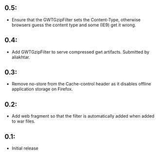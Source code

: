## 0.5:

* Ensure that the GWTGzipFilter sets the Content-Type, otherwise browsers guess
  the content type and some (IE9) get it wrong.

## 0.4:

* Add GWTGzipFilter to serve compressed gwt artifacts. Submitted by aliakhtar.

## 0.3:

* Remove no-store from the Cache-control header as it disables offline application
  storage on Firefox.

## 0.2:

* Add web fragment so that the filter is automatically added when added to war files.

## 0.1:

* Initial release
